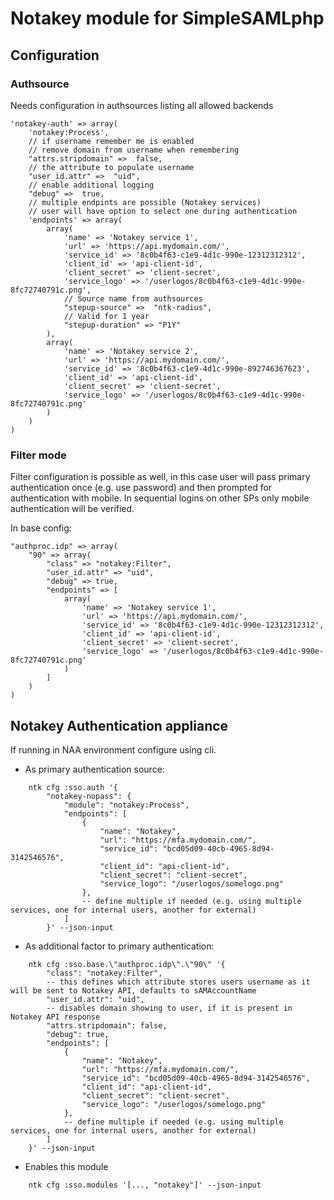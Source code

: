 # Notakey module for SimpleSAMLphp

## Configuration

### Authsource

Needs configuration in authsources listing all allowed backends

```
'notakey-auth' => array(
    'notakey:Process',
    // if username remember me is enabled
    // remove domain from username when remembering
    "attrs.stripdomain" =>  false,
    // the attribute to populate username
    "user_id.attr" =>  "uid",
    // enable additional logging
    "debug" =>  true,
    // multiple endpints are possible (Notakey services)
    // user will have option to select one during authentication
    'endpoints' => array(
        array(
            'name' => 'Notakey service 1',
            'url' => 'https://api.mydomain.com/',
            'service_id' => '8c0b4f63-c1e9-4d1c-990e-12312312312',
            'client_id' => 'api-client-id',
            'client_secret' => 'client-secret',
            'service_logo' => '/userlogos/8c0b4f63-c1e9-4d1c-990e-8fc72740791c.png',
            // Source name from authsources
            "stepup-source" =>  "ntk-radius",
            // Valid for 1 year
            "stepup-duration" => "P1Y"
        ),
        array(
            'name' => 'Notakey service 2',
            'url' => 'https://api.mydomain.com/',
            'service_id' => '8c0b4f63-c1e9-4d1c-990e-892746367623',
            'client_id' => 'api-client-id',
            'client_secret' => 'client-secret',
            'service_logo' => '/userlogos/8c0b4f63-c1e9-4d1c-990e-8fc72740791c.png'
        )
    )
)
```


### Filter mode

Filter configuration is possible as well, in this case user will pass primary authentication once (e.g. use password) and then prompted for  authentication with mobile.
In sequential logins on other SPs only mobile authentication will be verified.


In base config:

```
"authproc.idp" => array(
    "90" => array(
        "class" => "notakey:Filter",
        "user_id.attr" => "uid",
        "debug" => true,
        "endpoints" => [
            array(
                'name' => 'Notakey service 1',
                'url' => 'https://api.mydomain.com/',
                'service_id' => '8c0b4f63-c1e9-4d1c-990e-12312312312',
                'client_id' => 'api-client-id',
                'client_secret' => 'client-secret',
                'service_logo' => '/userlogos/8c0b4f63-c1e9-4d1c-990e-8fc72740791c.png'
            )
        ]
    )
)

```

Notakey Authentication appliance
---------------------

If running in NAA environment configure using cli.

- As primary authentication source:

```
    ntk cfg :sso.auth '{
        "notakey-nopass": {
            "module": "notakey:Process",
            "endpoints": [
                {
                    "name": "Notakey",
                    "url": "https://mfa.mydomain.com/",
                    "service_id": "bcd05d09-40cb-4965-8d94-3142546576",
                    "client_id": "api-client-id",
                    "client_secret": "client-secret",
                    "service_logo": "/userlogos/somelogo.png"
                },
                -- define multiple if needed (e.g. using multiple services, one for internal users, another for external)
            ]
        }' --json-input
```

- As additional factor to primary authentication:

```
    ntk cfg :sso.base.\"authproc.idp\".\"90\" '{
        "class": "notakey:Filter",
        -- this defines which attribute stores users username as it will be sent to Notakey API, defaults to sAMAccountName
        "user_id.attr": "uid",
        -- disables domain showing to user, if it is present in Notakey API response
        "attrs.stripdomain": false,
        "debug": true,
        "endpoints": [
            {
                "name": "Notakey",
                "url": "https://mfa.mydomain.com/",
                "service_id": "bcd05d09-40cb-4965-8d94-3142546576",
                "client_id": "api-client-id",
                "client_secret": "client-secret",
                "service_logo": "/userlogos/somelogo.png"
            },
            -- define multiple if needed (e.g. using multiple services, one for internal users, another for external)
        ]
    }' --json-input
```

- Enables this module
```
    ntk cfg :sso.modules '[..., "notakey"]' --json-input
```